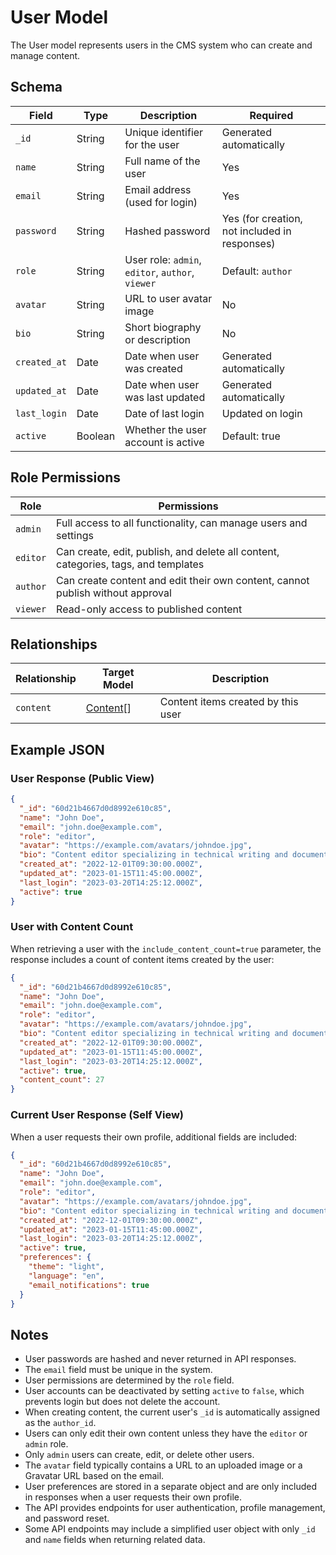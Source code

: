 # User Model

The User model represents users in the CMS system who can create and manage content.

## Schema

| Field | Type | Description | Required |
|-------|------|-------------|----------|
| `_id` | String | Unique identifier for the user | Generated automatically |
| `name` | String | Full name of the user | Yes |
| `email` | String | Email address (used for login) | Yes |
| `password` | String | Hashed password | Yes (for creation, not included in responses) |
| `role` | String | User role: `admin`, `editor`, `author`, `viewer` | Default: `author` |
| `avatar` | String | URL to user avatar image | No |
| `bio` | String | Short biography or description | No |
| `created_at` | Date | Date when user was created | Generated automatically |
| `updated_at` | Date | Date when user was last updated | Generated automatically |
| `last_login` | Date | Date of last login | Updated on login |
| `active` | Boolean | Whether the user account is active | Default: true |

## Role Permissions

| Role | Permissions |
|------|-------------|
| `admin` | Full access to all functionality, can manage users and settings |
| `editor` | Can create, edit, publish, and delete all content, categories, tags, and templates |
| `author` | Can create content and edit their own content, cannot publish without approval |
| `viewer` | Read-only access to published content |

## Relationships

| Relationship | Target Model | Description |
|--------------|--------------|-------------|
| `content` | [Content](content.md)[] | Content items created by this user |

## Example JSON

### User Response (Public View)

```json
{
  "_id": "60d21b4667d0d8992e610c85",
  "name": "John Doe",
  "email": "john.doe@example.com",
  "role": "editor",
  "avatar": "https://example.com/avatars/johndoe.jpg",
  "bio": "Content editor specializing in technical writing and documentation.",
  "created_at": "2022-12-01T09:30:00.000Z",
  "updated_at": "2023-01-15T11:45:00.000Z",
  "last_login": "2023-03-20T14:25:12.000Z",
  "active": true
}
```

### User with Content Count

When retrieving a user with the `include_content_count=true` parameter, the response includes a count of content items created by the user:

```json
{
  "_id": "60d21b4667d0d8992e610c85",
  "name": "John Doe",
  "email": "john.doe@example.com",
  "role": "editor",
  "avatar": "https://example.com/avatars/johndoe.jpg",
  "bio": "Content editor specializing in technical writing and documentation.",
  "created_at": "2022-12-01T09:30:00.000Z",
  "updated_at": "2023-01-15T11:45:00.000Z",
  "last_login": "2023-03-20T14:25:12.000Z",
  "active": true,
  "content_count": 27
}
```

### Current User Response (Self View)

When a user requests their own profile, additional fields are included:

```json
{
  "_id": "60d21b4667d0d8992e610c85",
  "name": "John Doe",
  "email": "john.doe@example.com",
  "role": "editor",
  "avatar": "https://example.com/avatars/johndoe.jpg",
  "bio": "Content editor specializing in technical writing and documentation.",
  "created_at": "2022-12-01T09:30:00.000Z",
  "updated_at": "2023-01-15T11:45:00.000Z",
  "last_login": "2023-03-20T14:25:12.000Z",
  "active": true,
  "preferences": {
    "theme": "light",
    "language": "en",
    "email_notifications": true
  }
}
```

## Notes

- User passwords are hashed and never returned in API responses.
- The `email` field must be unique in the system.
- User permissions are determined by the `role` field.
- User accounts can be deactivated by setting `active` to `false`, which prevents login but does not delete the account.
- When creating content, the current user's `_id` is automatically assigned as the `author_id`.
- Users can only edit their own content unless they have the `editor` or `admin` role.
- Only `admin` users can create, edit, or delete other users.
- The `avatar` field typically contains a URL to an uploaded image or a Gravatar URL based on the email.
- User preferences are stored in a separate object and are only included in responses when a user requests their own profile.
- The API provides endpoints for user authentication, profile management, and password reset.
- Some API endpoints may include a simplified user object with only `_id` and `name` fields when returning related data. 